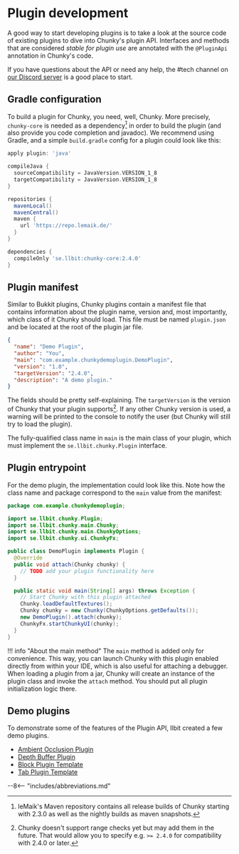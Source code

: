 # Plugin development

A good way to start developing plugins is to take a look at the source code of existing plugins to dive into Chunky's plugin API. Interfaces and methods that are considered _stable for plugin use_ are annotated with the `@PluginApi` annotation in Chunky's code.

If you have questions about the API or need any help, the #tech channel on [our Discord server](https://discord.gg/VqcHpsF) is a good place to start.

## Gradle configuration

To build a plugin for Chunky, you need, well, Chunky. More precisely, `chunky-core` is needed as a dependency[^1] in order to build the plugin (and also provide you code completion and javadoc). We recommend using Gradle, and a simple `build.gradle` config for a plugin could look like this:

```groovy
apply plugin: 'java'

compileJava {
  sourceCompatibility = JavaVersion.VERSION_1_8
  targetCompatibility = JavaVersion.VERSION_1_8
}

repositories {
  mavenLocal()
  mavenCentral()
  maven {
    url 'https://repo.lemaik.de/'
  }
}

dependencies {
  compileOnly 'se.llbit:chunky-core:2.4.0'
}

```

[^1]: leMaik's Maven repository contains all release builds of Chunky starting with 2.3.0 as well as the nightly builds as maven snapshots.

## Plugin manifest

Similar to Bukkit plugins, Chunky plugins contain a manifest file that contains information about the plugin name, version and, most importantly, which class of it Chunky should load. This file must be named `plugin.json` and be located at the root of the plugin jar file.

```json
{
  "name": "Demo Plugin",
  "author": "You",
  "main": "com.example.chunkydemoplugin.DemoPlugin",
  "version": "1.0",
  "targetVersion": "2.4.0",
  "description": "A demo plugin."
}
```

The fields should be pretty self-explaining. The `targetVersion` is the version of Chunky that your plugin supports[^2]. If any other Chunky version is used, a warning will be printed to the console to notify the user (but Chunky will still try to load the plugin).

The fully-qualified class name in `main` is the main class of your plugin, which must implement the `se.llbit.chunky.Plugin` interface.

[^2]: Chunky doesn't support range checks yet but may add them in the future. That would allow you to specify e.g. `>= 2.4.0` for compatibility with 2.4.0 or later.

## Plugin entrypoint

For the demo plugin, the implementation could look like this. Note how the class name and package correspond to the `main` value from the manifest:

```java
package com.example.chunkydemoplugin;

import se.llbit.chunky.Plugin;
import se.llbit.chunky.main.Chunky;
import se.llbit.chunky.main.ChunkyOptions;
import se.llbit.chunky.ui.ChunkyFx;

public class DemoPlugin implements Plugin {
  @Override
  public void attach(Chunky chunky) {
    // TODO add your plugin functionality here
  }

  public static void main(String[] args) throws Exception {
    // Start Chunky with this plugin attached
    Chunky.loadDefaultTextures();
    Chunky chunky = new Chunky(ChunkyOptions.getDefaults());
    new DemoPlugin().attach(chunky);
    ChunkyFx.startChunkyUI(chunky);
  }
}
```

!!! info "About the main method"
    The `main` method is added only for convenience. This way, you can launch Chunky with this plugin enabled directly from within your IDE, which is also useful for attaching a debugger. When loading a plugin from a jar, Chunky will create an instance of the plugin class and invoke the `attach` method. You should put all plugin initialization logic there.

## Demo plugins

To demonstrate some of the features of the Plugin API, llbit created a few demo plugins.

- [Ambient Occlusion Plugin](https://github.com/llbit/Chunky-AOPlugin)
- [Depth Buffer Plugin](https://github.com/llbit/Chunky-DepthPlugin)
- [Block Plugin Template](https://github.com/llbit/Chunky-BlockMod)
- [Tab Plugin Template](https://github.com/llbit/Chunky-TabMod)

--8<-- "includes/abbreviations.md"
